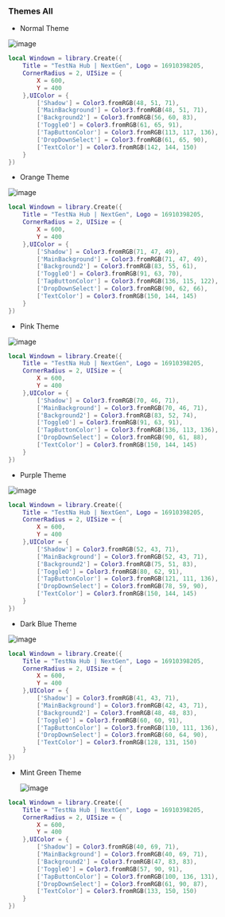 ### Themes All

- Normal Theme

![image](https://github.com/user-attachments/assets/a1de1541-1fb5-4cd5-bff2-83352db1610f)

```lua
local Windown = library.Create({
    Title = "TestNa Hub | NextGen", Logo = 16910398205,
    CornerRadius = 2, UISize = {
        X = 600,
        Y = 400
    },UIColor = {
        ['Shadow'] = Color3.fromRGB(48, 51, 71),
        ['MainBackground'] = Color3.fromRGB(48, 51, 71),
        ['Background2'] = Color3.fromRGB(56, 60, 83),
        ['ToggleO'] = Color3.fromRGB(61, 65, 91),
        ['TapButtonColor'] = Color3.fromRGB(113, 117, 136),
        ['DropDownSelect'] = Color3.fromRGB(61, 65, 90),
        ['TextColor'] = Color3.fromRGB(142, 144, 150)
    }
})
```

- Orange Theme

![image](https://github.com/user-attachments/assets/c7e950cc-fd25-47e0-8330-862181702905)

```lua
local Windown = library.Create({
    Title = "TestNa Hub | NextGen", Logo = 16910398205,
    CornerRadius = 2, UISize = {
        X = 600,
        Y = 400
    },UIColor = {
        ['Shadow'] = Color3.fromRGB(71, 47, 49),
        ['MainBackground'] = Color3.fromRGB(71, 47, 49),
        ['Background2'] = Color3.fromRGB(83, 55, 61),
        ['ToggleO'] = Color3.fromRGB(91, 63, 70),
        ['TapButtonColor'] = Color3.fromRGB(136, 115, 122),
        ['DropDownSelect'] = Color3.fromRGB(90, 62, 66),
        ['TextColor'] = Color3.fromRGB(150, 144, 145)
    }
})
```

- Pink Theme

![image](https://github.com/user-attachments/assets/be009db8-e7ec-4655-b22b-caa6bec988e8)

```lua
local Windown = library.Create({
    Title = "TestNa Hub | NextGen", Logo = 16910398205,
    CornerRadius = 2, UISize = {
        X = 600,
        Y = 400
    },UIColor = {
        ['Shadow'] = Color3.fromRGB(70, 46, 71),
        ['MainBackground'] = Color3.fromRGB(70, 46, 71),
        ['Background2'] = Color3.fromRGB(83, 52, 74),
        ['ToggleO'] = Color3.fromRGB(91, 63, 91),
        ['TapButtonColor'] = Color3.fromRGB(136, 113, 136),
        ['DropDownSelect'] = Color3.fromRGB(90, 61, 88),
        ['TextColor'] = Color3.fromRGB(150, 144, 145)
    }
})
```
- Purple Theme

![image](https://github.com/user-attachments/assets/5a2722f5-c813-471f-9300-30c633432e36)


```lua
local Windown = library.Create({
    Title = "TestNa Hub | NextGen", Logo = 16910398205,
    CornerRadius = 2, UISize = {
        X = 600,
        Y = 400
    },UIColor = {
        ['Shadow'] = Color3.fromRGB(52, 43, 71),
        ['MainBackground'] = Color3.fromRGB(52, 43, 71),
        ['Background2'] = Color3.fromRGB(75, 51, 83),
        ['ToggleO'] = Color3.fromRGB(80, 62, 91),
        ['TapButtonColor'] = Color3.fromRGB(121, 111, 136),
        ['DropDownSelect'] = Color3.fromRGB(78, 59, 90),
        ['TextColor'] = Color3.fromRGB(150, 144, 145)
    }
})
```

- Dark Blue Theme

![image](https://github.com/user-attachments/assets/3566f2e5-9558-447d-8473-8dd6adda937e)

```lua
local Windown = library.Create({
    Title = "TestNa Hub | NextGen", Logo = 16910398205,
    CornerRadius = 2, UISize = {
        X = 600,
        Y = 400
    },UIColor = {
        ['Shadow'] = Color3.fromRGB(41, 43, 71),
        ['MainBackground'] = Color3.fromRGB(42, 43, 71),
        ['Background2'] = Color3.fromRGB(48, 48, 83),
        ['ToggleO'] = Color3.fromRGB(60, 60, 91),
        ['TapButtonColor'] = Color3.fromRGB(110, 111, 136),
        ['DropDownSelect'] = Color3.fromRGB(60, 64, 90),
        ['TextColor'] = Color3.fromRGB(128, 131, 150)
    }
})
```

- Mint Green Theme

  ![image](https://github.com/user-attachments/assets/4c58730f-9734-4c5b-a61a-bbbd74925dd3)

```lua
local Windown = library.Create({
    Title = "TestNa Hub | NextGen", Logo = 16910398205,
    CornerRadius = 2, UISize = {
        X = 600,
        Y = 400
    },UIColor = {
        ['Shadow'] = Color3.fromRGB(40, 69, 71),
        ['MainBackground'] = Color3.fromRGB(40, 69, 71),
        ['Background2'] = Color3.fromRGB(47, 83, 83),
        ['ToggleO'] = Color3.fromRGB(57, 90, 91),
        ['TapButtonColor'] = Color3.fromRGB(100, 136, 131),
        ['DropDownSelect'] = Color3.fromRGB(61, 90, 87),
        ['TextColor'] = Color3.fromRGB(133, 150, 150)
    }
})
```
